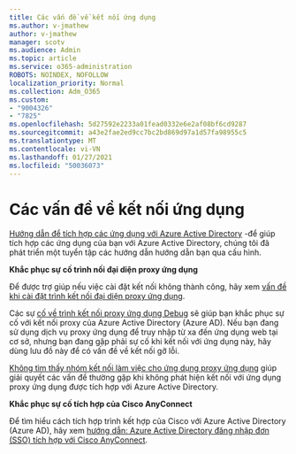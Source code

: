 ```yaml
---
title: Các vấn đề về kết nối ứng dụng
ms.author: v-jmathew
author: v-jmathew
manager: scotv
ms.audience: Admin
ms.topic: article
ms.service: o365-administration
ROBOTS: NOINDEX, NOFOLLOW
localization_priority: Normal
ms.collection: Adm_O365
ms.custom:
- "9004326"
- "7825"
ms.openlocfilehash: 5d27592e2233a01fead0332e6e2af08bf6cd9287
ms.sourcegitcommit: a43e2fae2ed9cc7bc2bd869d97a1d57fa98955c5
ms.translationtype: MT
ms.contentlocale: vi-VN
ms.lasthandoff: 01/27/2021
ms.locfileid: "50036073"
---
```

# <a name="application-connection-issues"></a>Các vấn đề về kết nối ứng dụng

[Hướng dẫn để tích hợp các ứng dụng với Azure Active Directory](https://docs.microsoft.com/azure/active-directory/saas-apps/tutorial-list) -để giúp tích hợp các ứng dụng của bạn với Azure Active Directory, chúng tôi đã phát triển một tuyển tập các hướng dẫn hướng dẫn bạn qua cấu hình.

**Khắc phục sự cố trình nối đại diện proxy ứng dụng**

Để được trợ giúp nếu việc cài đặt kết nối không thành công, hãy xem [vấn đề khi cài đặt trình kết nối đại diện proxy ứng dụng](https://docs.microsoft.com/azure/active-directory/manage-apps/application-proxy-connector-installation-problem).

Các sự [cố về trình kết nối proxy ứng dụng Debug](https://docs.microsoft.com/azure/active-directory/manage-apps/application-proxy-debug-connectors) sẽ giúp bạn khắc phục sự cố với kết nối proxy của Azure Active Directory (Azure AD). Nếu bạn đang sử dụng dịch vụ proxy ứng dụng để truy nhập từ xa đến ứng dụng web tại cơ sở, nhưng bạn đang gặp phải sự cố khi kết nối với ứng dụng này, hãy dùng lưu đồ này để có vấn đề về kết nối gỡ lỗi.

[Không tìm thấy nhóm kết nối làm việc cho ứng dụng proxy ứng dụng](https://docs.microsoft.com/azure/active-directory/manage-apps/application-proxy-connectivity-no-working-connector) giúp giải quyết các vấn đề thường gặp khi không phát hiện kết nối với ứng dụng proxy ứng dụng được tích hợp với Azure Active Directory.

**Khắc phục sự cố tích hợp của Cisco AnyConnect**

Để tìm hiểu cách tích hợp trình kết hợp của Cisco với Azure Active Directory (Azure AD), hãy xem [hướng dẫn: Azure Active Directory đăng nhập đơn (SSO) tích hợp với Cisco AnyConnect](https://docs.microsoft.com/azure/active-directory/saas-apps/cisco-anyconnect).
